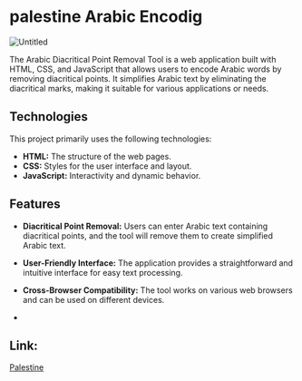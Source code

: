 # palestine Arabic Encodig
![Untitled](https://github.com/abdallahMoussa/palestine/assets/55410420/0a19b65d-fdf9-49a5-9ee2-9c91d52f25ee)

The Arabic Diacritical Point Removal Tool is a web application built with HTML, CSS, and JavaScript that allows users to encode Arabic words by removing diacritical points. It simplifies Arabic text by eliminating the diacritical marks, making it suitable for various applications or needs.


## Technologies

This project primarily uses the following technologies:

- **HTML:** The structure of the web pages.
- **CSS:** Styles for the user interface and layout.
- **JavaScript:** Interactivity and dynamic behavior.

  
## Features

- **Diacritical Point Removal:** Users can enter Arabic text containing diacritical points, and the tool will remove them to create simplified Arabic text.
- **User-Friendly Interface:** The application provides a straightforward and intuitive interface for easy text processing.
- **Cross-Browser Compatibility:** The tool works on various web browsers and can be used on different devices.

- 
## Link:
[Palestine](https://palestine-h0eu92s2l-abdallahmoussa.vercel.app/)
